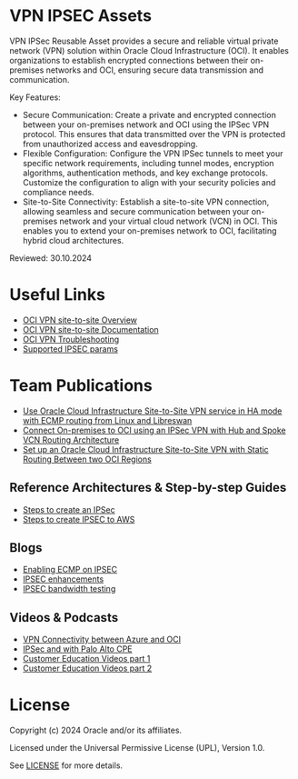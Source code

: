 # VPN IPSEC Assets

VPN IPSec Reusable Asset provides a secure and reliable virtual private network (VPN) solution within Oracle Cloud Infrastructure (OCI). It enables organizations to establish encrypted connections between their on-premises networks and OCI, ensuring secure data transmission and communication.

Key Features:

- Secure Communication: Create a private and encrypted connection between your on-premises network and OCI using the IPSec VPN protocol. This ensures that data transmitted over the VPN is protected from unauthorized access and eavesdropping.
- Flexible Configuration: Configure the VPN IPSec tunnels to meet your specific network requirements, including tunnel modes, encryption algorithms, authentication methods, and key exchange protocols. Customize the configuration to align with your security policies and compliance needs.
- Site-to-Site Connectivity: Establish a site-to-site VPN connection, allowing seamless and secure communication between your on-premises network and your virtual cloud network (VCN) in OCI. This enables you to extend your on-premises network to OCI, facilitating hybrid cloud architectures.

Reviewed: 30.10.2024

# Useful Links

- [OCI VPN site-to-site Overview](https://docs.oracle.com/en-us/iaas/Content/Network/Tasks/overviewIPsec.htm)
- [OCI VPN site-to-site Documentation](https://docs.oracle.com/en-us/iaas/Content/Network/Tasks/managingIPsec.htm)
- [OCI VPN Troubleshooting](https://www.ateam-oracle.com/post/oracle-cloud-vpn-connect-troubleshooting)
- [Supported IPSEC params](https://docs.oracle.com/en-us/iaas/Content/Network/Reference/supportedIPsecparams.htm)

# Team Publications

- [Use Oracle Cloud Infrastructure Site-to-Site VPN service in HA mode with ECMP routing from Linux and Libreswan](https://docs.oracle.com/en/learn/oci-site-to-site-vpn/#introduction)
- [Connect On-premises to OCI using an IPSec VPN with Hub and Spoke VCN Routing Architecture](https://docs.oracle.com/en/learn/oci-onprem-env/)
- [Set up an Oracle Cloud Infrastructure Site-to-Site VPN with Static Routing Between two OCI Regions](https://docs.oracle.com/en/learn/stsvpn-btw-ociregions/)

## Reference Architectures & Step-by-step Guides

- [Steps to create an IPSec](https://docs.oracle.com/en-us/iaas/Content/Network/Tasks/settingupIPsec.htm)
- [Steps to create IPSEC to AWS ](https://docs.oracle.com/en-us/iaas/Content/Network/Tasks/vpn_to_aws.htm)
    
## Blogs

 - [Enabling ECMP on IPSEC](https://www.ateam-oracle.com/post/equal-cost-multi-path-ecmp-routing-on-oci-drgv2)
 - [IPSEC enhancements](https://blogs.oracle.com/cloud-infrastructure/post/announcing-multiple-enhancements-for-oracle-cloud-infrastructure-ipsec-vpns)
 - [IPSEC bandwidth testing](https://www.ateam-oracle.com/post/transfer-rates-using-ipsec-over-internet)

## Videos & Podcasts

- [VPN Connectivity between Azure and OCI](https://videohub.oracle.com/media/VPN+Connectivity+between+Azure+and+OCI/1_bmtogfh2)
- [IPSec and with Palo Alto CPE](https://www.youtube.com/watch?v=ZS7YCgAjdLs)
- [Customer Education Videos part 1](https://www.youtube.com/watch?v=gDtMTasZfVY)
- [Customer Education Videos part 2](https://www.youtube.com/watch?v=G52f5sWsbpI)

# License

Copyright (c) 2024 Oracle and/or its affiliates.

Licensed under the Universal Permissive License (UPL), Version 1.0.

See [LICENSE](https://github.com/oracle-devrel/technology-engineering/blob/main/LICENSE) for more details.
